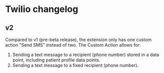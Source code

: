 # Twilio changelog

## v2

Compared to v1 (pre-beta release), the extension only has one custom action "Send SMS" instead of two. The Custom Action allows for:

1. Sending a text message to a recipient (phone number) stored in a data point, including patient profile data points.
2. Sending a text message to a fixed recipient (phone number).
